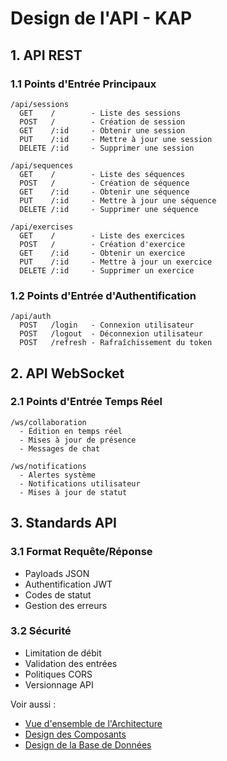 
# Design de l'API - KAP

## 1. API REST

### 1.1 Points d'Entrée Principaux
```
/api/sessions
  GET    /        - Liste des sessions
  POST   /        - Création de session
  GET    /:id     - Obtenir une session
  PUT    /:id     - Mettre à jour une session
  DELETE /:id     - Supprimer une session

/api/sequences
  GET    /        - Liste des séquences
  POST   /        - Création de séquence
  GET    /:id     - Obtenir une séquence
  PUT    /:id     - Mettre à jour une séquence
  DELETE /:id     - Supprimer une séquence

/api/exercises
  GET    /        - Liste des exercices
  POST   /        - Création d'exercice
  GET    /:id     - Obtenir un exercice
  PUT    /:id     - Mettre à jour un exercice
  DELETE /:id     - Supprimer un exercice
```

### 1.2 Points d'Entrée d'Authentification
```
/api/auth
  POST   /login   - Connexion utilisateur
  POST   /logout  - Déconnexion utilisateur
  POST   /refresh - Rafraîchissement du token
```

## 2. API WebSocket

### 2.1 Points d'Entrée Temps Réel
```
/ws/collaboration
  - Édition en temps réel
  - Mises à jour de présence
  - Messages de chat

/ws/notifications
  - Alertes système
  - Notifications utilisateur
  - Mises à jour de statut
```

## 3. Standards API

### 3.1 Format Requête/Réponse
- Payloads JSON
- Authentification JWT
- Codes de statut
- Gestion des erreurs

### 3.2 Sécurité
- Limitation de débit
- Validation des entrées
- Politiques CORS
- Versionnage API

Voir aussi :
- [Vue d'ensemble de l'Architecture](./overview.md)
- [Design des Composants](./component-design.md)
- [Design de la Base de Données](./database-design.md)
